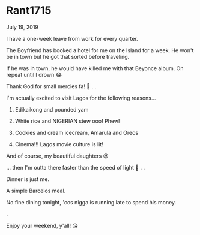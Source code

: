 # Rant1715


July 19, 2019

I have a one-week leave from work for every quarter. 

The Boyfriend has booked a hotel for me on the Island for a week. He won't be in town but he got that sorted before traveling. 

If he was in town, he would have killed me with that Beyonce album. On repeat until I drown 😂

Thank God for small mercies fa! 🤣
.
.

I'm actually excited to visit Lagos for the following reasons...

1. Edikaikong and pounded yam

2. White rice and NIGERIAN stew ooo! Phew!

2. Cookies and cream icecream, Amarula and Oreos

3. Cinema!!! Lagos movie culture is lit!

And of course, my beautiful daughters 😍

... then I'm outta there faster than the speed of light 🤧
.
.

Dinner is just me. 

A simple Barcelos meal.

No fine dining tonight, 'cos nigga is running late to spend his money.

.

Enjoy your weekend, y'all! 😘